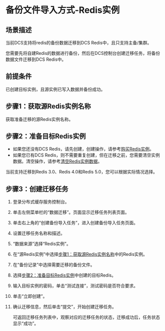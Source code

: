 # 备份文件导入方式-Redis实例<a name="dcs-ug-210226001"></a>

## 场景描述<a name="dcs-ug-0312037_zh-cn_topic_0177563520_section2033617489354"></a>

当前DCS支持将redis的备份数据迁移到DCS Redis中，且只支持主备/集群。

您需要先将自建Redis的数据进行备份，然后在DCS控制台创建迁移任务，将备份数据文件迁移到DCS Redis中。

## 前提条件<a name="dcs-ug-0312037_zh-cn_topic_0177563520_section393611177"></a>

已创建目标实例，且源实例已写入数据并备份成功。

## 步骤1：获取源Redis实例名称<a name="section15805239143710"></a>

获取准备迁移的源Redis实例名称。

## 步骤2：准备目标Redis实例<a name="dcs-ug-0312037_zh-cn_topic_0177563520_section1128152020384"></a>

-   如果您还没有DCS Redis，请先创建，创建操作，请参考[购买Redis实例](购买Redis实例.md)。
-   如果您已有DCS Redis，则不需要重复创建，但在迁移之前，您需要清空实例数据。清空操作，请参考[清空Redis实例数据](清空实例数据.md)。

当前支持迁移到Redis 3.0、Redis 4.0和Redis 5.0，您可以根据实际情况选择。

## 步骤3：创建迁移任务<a name="section16191930515"></a>

1.  登录分布式缓存服务控制台。
2.  单击左侧菜单栏的“数据迁移”。页面显示迁移任务列表页面。
3.  单击右上角的“创建备份导入任务”，进入创建备份导入任务页面。
4.  设置迁移任务名称和描述。
5.  “数据来源”选择“Redis实例”。
6.  在“源Redis实例”中选择[步骤1：获取源Redis实例名称](#section15805239143710)中的Redis实例。
7.  在“备份记录”中选择需要迁移的备份文件。
8.  选择[步骤2：准备目标Redis实例](#dcs-ug-0312037_zh-cn_topic_0177563520_section1128152020384)中创建的目标Redis。
9.  输入目标实例的密码，单击“测试连接”，测试密码是否符合要求。
10. 单击“立即创建”。
11. 确认迁移信息，然后单击“提交”，开始创建迁移任务。

    可返回迁移任务列表中，观察对应的迁移任务的状态，迁移成功后，任务状态显示“成功”。


